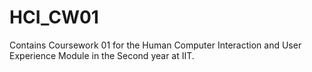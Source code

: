 # HCI_CW01
Contains Coursework 01 for the Human Computer Interaction and User Experience Module in the Second year at IIT.
